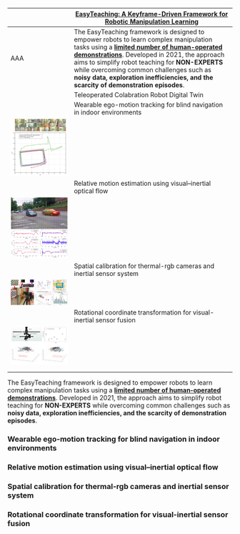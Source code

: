 | |[EasyTeaching: A Keyframe-Driven Framework for Robotic Manipulation Learning](https://github.com/Yanxxx/EasyTeaching/blob/main/README.md) |
| ------------- |  ------------- |
| AAA | The EasyTeaching framework is designed to empower robots to learn complex manipulation tasks using a <ins>**limited number of human-operated demonstrations**</ins>. Developed in 2021, the approach aims to simplify robot teaching for **NON-EXPERTS** while overcoming common challenges such as **noisy data, exploration inefficiencies, and the scarcity of demonstration episodes**. | 
| | Teleoperated Colabration Robot Digital Twin |
| |  Wearable ego-motion tracking for blind navigation in indoor environments |
| ![images/ego-motion/img.png](images/ego-motion/exp2.png) | | 
| | Relative motion estimation using visual–inertial optical flow |
| ![images/relative-motion/img.png](images/relative-motion/display.png) | | 
| | Spatial calibration for thermal-rgb cameras and inertial sensor system |
| ![images/thermal-rgb-calibration/img.png](images/thermal-rgb-calibration/display.png) | | 
| | Rotational coordinate transformation for visual-inertial sensor fusion |
| ![images/rotation-calibration/img.png](images/rotation-calibration/display.png) | | 
| | |
| | |

The EasyTeaching framework is designed to empower robots to learn complex manipulation tasks using a <ins>**limited number of human-operated demonstrations**</ins>. Developed in 2021, the approach aims to simplify robot teaching for **NON-EXPERTS** while overcoming common challenges such as **noisy data, exploration inefficiencies, and the scarcity of demonstration episodes**.

### 

### Wearable ego-motion tracking for blind navigation in indoor environments

### Relative motion estimation using visual–inertial optical flow

### Spatial calibration for thermal-rgb cameras and inertial sensor system

### Rotational coordinate transformation for visual-inertial sensor fusion

### 
